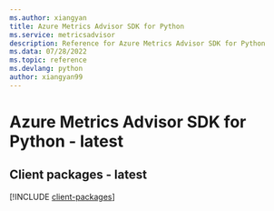 ```yaml
---
ms.author: xiangyan
title: Azure Metrics Advisor SDK for Python
ms.service: metricsadvisor
description: Reference for Azure Metrics Advisor SDK for Python
ms.data: 07/28/2022
ms.topic: reference
ms.devlang: python
author: xiangyan99
---
```

# Azure Metrics Advisor SDK for Python - latest

## Client packages - latest
[!INCLUDE [client-packages](metrics-advisor-client-index.md)]